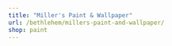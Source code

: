```yaml
---
title: "Miller's Paint & Wallpaper"
url: /bethlehem/millers-paint-and-wallpaper/
shop: paint
---
```

